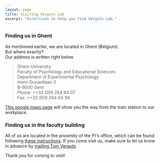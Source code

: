 ```yaml
---
layout: page
title: Visiting Verguts Lab
excerpt: "Directions to help you find Verguts Lab."
---
```


### Finding us in Ghent

As mentioned earlier, we are located in Ghent (Belgium).   
But where exactly?   
Our address is written right below

> Ghent University     
Faculty of Psychology and Educational Sciences   
Department of Experimental Psychology       
Henri Dunantlaan 2   
B-9000 Gent   
Phone: ++32 (0)9 264 64 07   
Fax: ++32 (0)9 264 64 96   

[This google maps page](https://www.google.be/maps/dir/Gent-Sint-Pieters,+9000+Gent/Faculty+of+Psychology+and+Educational+Sciences,+Henri+Dunantlaan,+Ghent/@51.0419781,3.7028124,15z/data=!3m1!4b1!4m13!4m12!1m5!1m1!1s0x47c373df9337351f:0x4ceda1a1bb234aed!2m2!1d3.7108392!2d51.0361132!1m5!1m1!1s0x47c3716f95482bfb:0x3a4a9366eb7dd655!2m2!1d3.7036104!2d51.0491106) will show you the way from the train station to our workplace.

### Finding us in the faculty building

All of us are located in the proximity of the PI's office, which can be found following [these instructions](https://soleway.ugent.be/routes/5297).
If you come visit us, make sure to let us know in advance by [mailing Tom Verguts](mailto:Tom.Verguts@UGent.be). 

Thank you for coming to visit!

